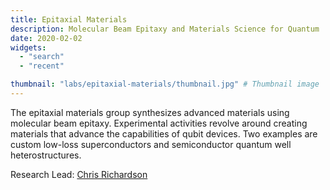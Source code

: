 ```yaml
---
title: Epitaxial Materials
description: Molecular Beam Epitaxy and Materials Science for Quantum
date: 2020-02-02
widgets:
  - "search"
  - "recent"

thumbnail: "labs/epitaxial-materials/thumbnail.jpg" # Thumbnail image
---
```

The epitaxial materials group synthesizes advanced materials using molecular beam epitaxy.  Experimental activities revolve around creating materials that advance the capabilities of qubit devices.  Two examples are custom low-loss superconductors and semiconductor quantum well heterostructures.

Research Lead: [Chris Richardson](http://richardsonmbe.umd.edu/)

